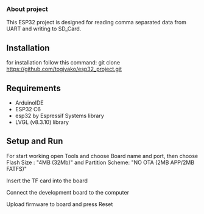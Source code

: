 ### About project ###
This ESP32 project is designed for reading comma separated data from UART and writing to SD_Card.

## Installation ##

for installation follow this command: git clone https://github.com/togiyako/esp32_project.git

## Requirements ##

- ArduinoIDE
- ESP32 C6
- esp32 by Espressif Systems library
- LVGL (v8.3.10) library

## Setup and Run ##

For start working open Tools and choose Board name and port, then choose Flash Size : "4MB (32Mb)" and Partition Scheme: "NO OTA (2MB APP/2MB FATFS)"

Insert the TF card into the board

Connect the development board to the computer

Upload firmware to board and press Reset

